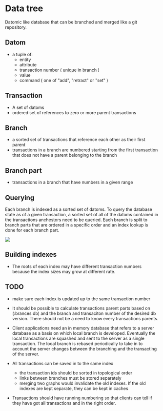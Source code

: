 # Data tree

Datomic like database that can be branched and merged like a git repository.

## Datom

* a tuple of:
  * entity
  * attribute
  * transaction number ( unique in branch )
  * value
  * command ( one of "add", "retract" or "set" )
  
## Transaction

* A set of datoms
* ordered set of references to zero or more parent transactions
  
## Branch

* a sorted set of transactions that reference each other as their first parent
* transactions in a branch are numbered starting from the first transaction that does not have a parent belonging to the branch

## Branch part

* transactions in a branch that have numbers in a given range 

## Querying

Each branch is indexed as a sorted set of datoms. To query the database state as of a given transaction, a sorted set of all of the datoms contained in the transactions anchestors need to be queried. Each branch is split to branch parts that are ordered in a specific order and an index lookup is done for each branch part.


<img src="https://raw.github.com/jvillste/argumentica/master/doc/querying.png" />

## Building indexes

* The roots of each index may have different transaction numbers because the index sizes may grow at different rate.

## TODO

* make sure each index is updated up to the same transaction number

* It should be possible to calculate transactions parent parts based on (:brances db) and the branch and transaciton number of the desired db version. There should not be a need to know every transactions parents.

* Client applications need an in memory database that refers to a server database as a basis on which local branch is developed. Eventually the local transactions are squashed and sent to the server as a single transaction. The local branch is rebased periodically to take in to account the server changes between the branching and the transacting of the server.

* All transactions can be saved in to the same index
  * the transaction ids should be sorted in topological order
  * links between branches must be stored separately
  * merging two graphs would invalidate the old indexes. If the old indexes are kept separate, they can be kept in caches
  
* Transactions should have running numbering so that clients can tell if they have got all transactions and in the right order.

  
  
